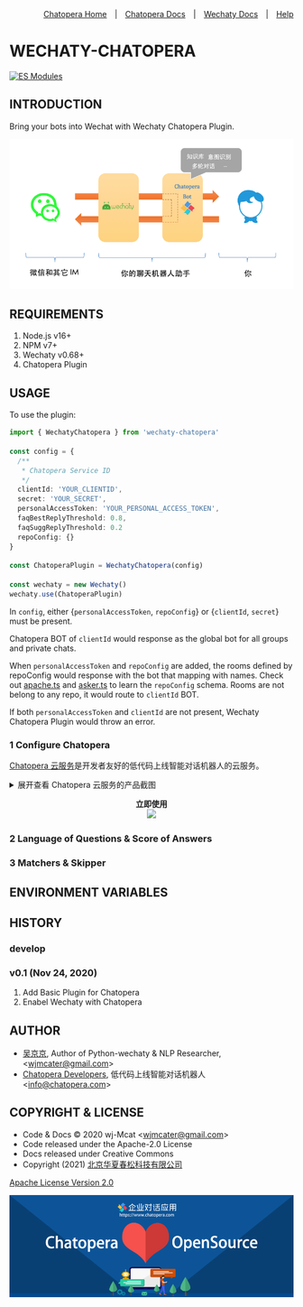 <div align=right>

[Chatopera Home](https://bot.chatopera.com/)　|　[Chatopera Docs](https://docs.chatopera.com)　|　[Wechaty Docs](https://wechaty.js.org/)　|　[Help](https://github.com/wechaty/wechaty-chatopera/issues)

</div>

# WECHATY-CHATOPERA

[![ES Modules](https://img.shields.io/badge/ES-Modules-brightgreen)](https://github.com/Chatie/tsconfig/issues/16)

## INTRODUCTION

Bring your bots into Wechat with Wechaty Chatopera Plugin.

![img](./docs/assets/1.png)

## REQUIREMENTS

1. Node.js v16+
2. NPM v7+
3. Wechaty v0.68+
4. Chatopera Plugin

## USAGE

To use the plugin:

```ts
import { WechatyChatopera } from 'wechaty-chatopera'

const config = {
  /**
   * Chatopera Service ID
   */
  clientId: 'YOUR_CLIENTID',
  secret: 'YOUR_SECRET',
  personalAccessToken: 'YOUR_PERSONAL_ACCESS_TOKEN',
  faqBestReplyThreshold: 0.8,
  faqSuggReplyThreshold: 0.2
  repoConfig: {}
}

const ChatoperaPlugin = WechatyChatopera(config)

const wechaty = new Wechaty()
wechaty.use(ChatoperaPlugin)
```

In `config`, either {`personalAccessToken`, `repoConfig`} or {`clientId`, `secret`} must be present.

Chatopera BOT of `clientId` would response as the global bot for all groups and private chats.

When `personalAccessToken` and `repoConfig` are added, the rooms defined by repoConfig would response with the bot that mapping with names. Check out [apache.ts](https://github.com/kaiyuanshe/osschat/blob/main/src/config-projects/apache.ts) and [asker.ts](https://github.com/wechaty/wechaty-chatopera/blob/0b59ec4dc90787718722c19340c978f33def3762/src/asker.ts#L66) to learn the `repoConfig` schema. Rooms are not belong to any repo, it would route to `clientId` BOT.

If both `personalAccessToken` and `clientId` are not present, Wechaty Chatopera Plugin would throw an error.

### 1 Configure Chatopera

[Chatopera 云服务](https://bot.chatopera.com)是开发者友好的低代码上线智能对话机器人的云服务。

<details>
<summary>展开查看 Chatopera 云服务的产品截图</summary>
<p>

<p align="center">
  <b>自定义词典</b><br>
  <img src="https://static-public.chatopera.com/assets/images/64530072-da92d600-d33e-11e9-8656-01c26caff4f9.png" width="800">
</p>

<p align="center">
  <b>自定义词条</b><br>
  <img src="https://static-public.chatopera.com/assets/images/64530091-e41c3e00-d33e-11e9-9704-c07a2a02b84e.png" width="800">
</p>

<p align="center">
  <b>创建意图</b><br>
  <img src="https://static-public.chatopera.com/assets/images/64530169-12018280-d33f-11e9-93b4-9db881cf4dd5.png" width="800">
</p>

<p align="center">
  <b>添加说法和槽位</b><br>
  <img src="https://static-public.chatopera.com/assets/images/64530187-20e83500-d33f-11e9-87ec-a0241e3dac4d.png" width="800">
</p>

<p align="center">
  <b>训练模型</b><br>
  <img src="https://static-public.chatopera.com/assets/images/64530235-33626e80-d33f-11e9-8d07-fa3ae417fd5d.png" width="800">
</p>

<p align="center">
  <b>测试对话</b><br>
  <img src="https://static-public.chatopera.com/assets/images/64530253-3d846d00-d33f-11e9-81ea-86e6d47020d8.png" width="800">
</p>

<p align="center">
  <b>机器人画像</b><br>
  <img src="https://static-public.chatopera.com/assets/images/64530312-6442a380-d33f-11e9-869c-85fb6a835a97.png" width="800">
</p>

<p align="center">
  <b>系统集成</b><br>
  <img src="https://static-public.chatopera.com/assets/images/64530281-4ecd7980-d33f-11e9-8def-c53251f30138.png" width="800">
</p>

<p align="center">
  <b>聊天历史</b><br>
  <img src="https://static-public.chatopera.com/assets/images/64530295-5856e180-d33f-11e9-94d4-db50481b2d8e.png" width="800">
</p>

</p>
</details>

<p align="center">
  <b>立即使用</b><br>
  <a href="https://bot.chatopera.com" target="_blank">
      <img src="https://static-public.chatopera.com/assets/images/64531083-3199aa80-d341-11e9-86cd-3a3ed860b14b.png" width="800">
  </a>
</p>

### 2 Language of Questions & Score of Answers

### 3 Matchers & Skipper

## ENVIRONMENT VARIABLES

## HISTORY

### develop

### v0.1 (Nov 24, 2020)

1. Add Basic Plugin for Chatopera
2. Enabel Wechaty with Chatopera

## AUTHOR

- [吴京京](https://github.com/wj-Mcat), Author of Python-wechaty & NLP Researcher, \<wjmcater@gmail.com\>
- [Chatopera Developers](https://github.com/chatopera), 低代码上线智能对话机器人 \<info@chatopera.com\>

## COPYRIGHT & LICENSE

- Code & Docs © 2020 wj-Mcat \<wjmcater@gmail.com\>
- Code released under the Apache-2.0 License
- Docs released under Creative Commons
- Copyright (2021) <a href="https://www.chatopera.com/" target="_blank">北京华夏春松科技有限公司</a>

[Apache License Version 2.0](./LICENSE)

[![chatoper banner][co-banner-image]][co-url]

[co-banner-image]: ./docs/assets/42383104-da925942-8168-11e8-8195-868d5fcec170.png
[co-url]: https://www.chatopera.com

